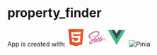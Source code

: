 # property_finder

App is created with:
<img src="https://github.com/devicons/devicon/blob/master/icons/html5/html5-original.svg" title="HTML5" alt="HTML5" width="40" height="40"/>&nbsp;
<img src="https://github.com/devicons/devicon/blob/master/icons/sass/sass-original.svg" title="Sass" alt="Sass" width="40" height="40"/>
<img src="https://github.com/devicons/devicon/blob/master/icons/vuejs/vuejs-original.svg" title="VUE" alt="VUEjs" width="40" height="40"/>&nbsp;
<img src="https://github.com/daashkins/property_finder/assets/64709477/183ea996-140f-4019-93e2-e170162986f4" title="Pinia" alt="Pinia" width="40" height="40"/>&nbsp;

